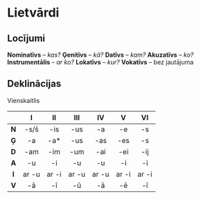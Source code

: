 Lietvārdi
=========

Locījumi
--------

**Nominatīvs** – *kas?*
**Ģenitīvs** – *kā?*
**Datīvs** – *kam?*
**Akuzatīvs** – *ko?*
**Instrumentālis** – *ar ko?*
**Lokatīvs** – *kur?*
**Vokatīvs** – bez jautājuma

Deklinācijas
------------

Vienskaitlis

|       | I     | II    | III   | IV    | V     | VI    |
| :-:   | :-:   | :-:   | :-:   | :-:   | :-:   | :-:   |
| **N** | -s/š  | -is   | -us   | -a    | -e    | -s    |
| **Ģ** | -a    | -a\*  | -us   | -as   | -es   | -s    |
| **D** | -am   | -im   | -um   | -ai   | -ei   | -ij   |
| **A** | -u    | -i    | -u    | -u    | -i    | -i    |
| **I** | ar -u | ar -i | ar -u | ar -u | ar -i | ar -i |
| **V** | -ā    | -ī    | -ū    | -ā    | -ē    | -ī    |
